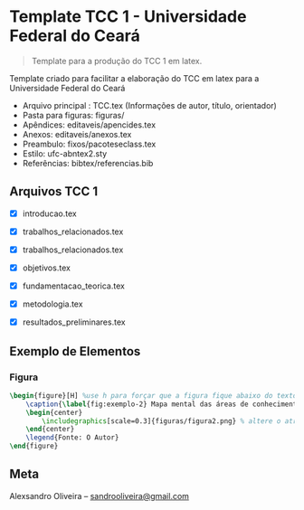 # Template TCC 1 - Universidade Federal do Ceará
> Template para a produção do TCC 1 em latex.

Template criado para facilitar a elaboração do TCC em latex para a Universidade Federal do Ceará

* Arquivo principal : TCC.tex (Informações de autor, título, orientador)
* Pasta para figuras: figuras/
* Apêndices: editaveis/apencides.tex
* Anexos: editaveis/anexos.tex
* Preambulo: fixos/pacoteseclass.tex
* Estilo: ufc-abntex2.sty
* Referências: bibtex/referencias.bib


## Arquivos TCC 1

- [x] introducao.tex
- [x] trabalhos_relacionados.tex
- [x] trabalhos_relacionados.tex
- [x] objetivos.tex
- [x] fundamentacao_teorica.tex
- [x] metodologia.tex
- [x] resultados_preliminares.tex


## Exemplo de Elementos

### Figura
```tex
\begin{figure}[H] %use h para forçar que a figura fique abaixo do texto
	\caption{\label{fig:exemplo-2} Mapa mental das áreas de conhecimento}
	\begin{center}
	    \includegraphics[scale=0.3]{figuras/figura2.png} % altere o atributo scale para o tamanho da figura
	\end{center}
	\legend{Fonte: O Autor}
\end{figure}

```

## Meta

Alexsandro Oliveira – sandrooliveira@gmail.com 

